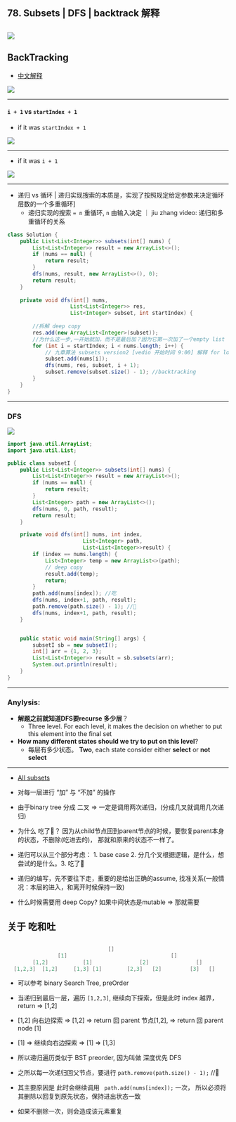 ## 78. Subsets | DFS | backtrack 解释
![](img/2022-02-05-00-41-34.png)
---

## BackTracking

- [中文解释](https://programmercarl.com/0078.%E5%AD%90%E9%9B%86.html#%E6%80%9D%E8%B7%AF)

![](img/2024-01-10-05-35-33.png)




---
#### `i + 1`  vs `startIndex + 1`

- if it was `startIndex + 1`

![](img/2024-04-18-18-31-22.png)

---

- if it was `i + 1`

![](img/2024-04-18-18-36-26.png)

---
- 递归 vs 循环 | 递归实现搜索的本质是，实现了按照规定给定参数来决定循环层数的一个多重循环]
  - 递归实现的搜索 `= n` 重循环, `n` 由输入决定 ｜ jiu zhang video: 递归和多重循环的关系 

```java
class Solution {
    public List<List<Integer>> subsets(int[] nums) {
        List<List<Integer>> result = new ArrayList<>();
        if (nums == null) {
            return result;
        }
        dfs(nums, result, new ArrayList<>(), 0);
        return result;
    }
    
    private void dfs(int[] nums, 
                    List<List<Integer>> res, 
                    List<Integer> subset, int startIndex) {
        
        //拆解 deep copy
        res.add(new ArrayList<Integer>(subset));
        //为什么这一步,一开始就加，而不是最后加？因为它第一次加了一个empty list 
        for (int i = startIndex; i < nums.length; i++) {
            // 九章算法 subsets version2 [vedio 开始时间 9:00] 解释 for loop
            subset.add(nums[i]);
            dfs(nums, res, subset, i + 1);
            subset.remove(subset.size() - 1); //backtracking
        }
    }
}
```

---

### DFS

![](img/2021-10-06-18-41-06.png)

```java
import java.util.ArrayList;
import java.util.List;

public class subsetI {
    public List<List<Integer>> subsets(int[] nums) {
        List<List<Integer>> result = new ArrayList<>();
        if (nums == null) {
            return result;
        }
        List<Integer> path = new ArrayList<>();
        dfs(nums, 0, path, result);
        return result;
    }

    private void dfs(int[] nums, int index, 
                        List<Integer> path, 
                        List<List<Integer>>result) {
        if (index == nums.length) {
            List<Integer> temp = new ArrayList<>(path);
            // deep copy 
            result.add(temp);
            return;
        }
        path.add(nums[index]); //吃
        dfs(nums, index+1, path, result);
        path.remove(path.size() - 1); //🤮
        dfs(nums, index+1, path, result);
    }


    public static void main(String[] args) {
        subsetI sb = new subsetI();
        int[] arr = {1, 2, 3};
        List<List<Integer>> result = sb.subsets(arr);
        System.out.println(result);
    }
}
```
---

### Anylysis:

- **解题之前就知道DFS要recurse 多少层**？
  - Three level. For each level, it makes the decision on whether to put this element
    into the final set
- **How many different states should we try to put on this level**?
  - 每层有多少状态。 **Two**, each state consider either **select** or **not select**

---
- [AII subsets](https://novemberfall.github.io/Algorithm-FullStack/csPractice/review-dfs.html)

- 对每一层进行 “加” 与 “不加” 的操作
- 由于binary tree 分成 二叉 => 一定是调用两次递归，(分成几叉就调用几次递归)
- 为什么 吃了🤮？ 因为从child节点回到parent节点的时候，要恢复parent本身的状态，不删除(吃进去的)， 
  那就和原来的状态不一样了。

- 递归可以从三个部分考虑： 1. base case 2. 分几个叉根据逻辑，是什么，想尝试的是什么。3. 吃了🤮

- 递归的编写，先不要往下走，重要的是给出正确的assume, 找准关系(一般情况：本层的进入，和离开时候保持一致)
- 什么时候需要用 deep Copy? 如果中间状态是mutable => 那就需要


## 关于 吃和吐

```java

                                []
                [1]                                 []
        [1,2]           [1]               [2]               []
  [1,2,3]  [1,2]     [1,3] [1]        [2,3]   [2]         [3]   []     
```

- 可以参考 binary Search Tree,   preOrder

- 当递归到最后一层，遍历 `[1,2,3]`, 继续向下探索，但是此时 index 越界， return => [1,2]
- [1,2] 向右边探索 => [1,2]  => return 回 parent 节点[1,2], => return  回 parent node [1]
- [1] => 继续向右边探索  => [1] => [1,3]
- 所以递归遍历类似于 BST preorder, 因为叫做 深度优先 DFS
- 之所以每一次递归回父节点，要进行 `path.remove(path.size() - 1);` //🤮  
- 其主要原因是 此时会继续调用 ` path.add(nums[index]);` 一次， 所以必须将其删除以回复到原先状态，保持进出状态一致
- 如果不删除一次，则会造成该元素重复
